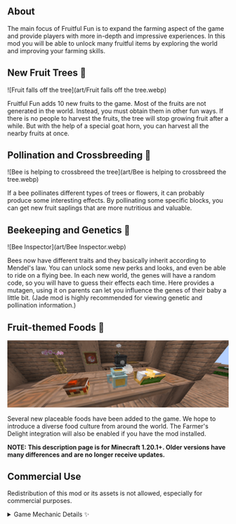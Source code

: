 ## About

The main focus of Fruitful Fun is to expand the farming aspect of the game and provide players with
more in-depth and impressive experiences. In this mod you will be able to unlock many fruitful items
by exploring the world and improving your farming skills.

## New Fruit Trees 🌳

![Fruit falls off the tree](art/Fruit falls off the tree.webp)

Fruitful Fun adds 10 new fruits to the game. Most of the fruits are not generated in the world. Instead,
you must obtain them in other fun ways. If there is no people to harvest the fruits, the tree will stop
growing fruit after a while. But with the help of a special goat horn, you can harvest all the nearby
fruits at once.

## Pollination and Crossbreeding 🐝

![Bee is helping to crossbreed the tree](art/Bee is helping to crossbreed the tree.webp)

If a bee pollinates different types of trees or flowers, it can probably produce some interesting effects.
By pollinating some specific blocks, you can get new fruit saplings that are more nutritious and valuable.

## Beekeeping and Genetics 🧬

![Bee Inspector](art/Bee Inspector.webp)

Bees now have different traits and they basically inherit according to Mendel's law. You can unlock some
new perks and looks, and even be able to ride on a flying bee. In each new world, the genes will have a random
code, so you will have to guess their effects each time. Here provides a mutagen, using it on parents can
let you influence the genes of their baby a little bit. (Jade mod is highly recommended for viewing genetic
and pollination information.)

## Fruit-themed Foods 🍰

![Foods](art/Foods.webp)

Several new placeable foods have been added to the game. We hope to introduce a diverse food culture from
around the world. The Farmer's Delight integration will also be enabled if you have the mod installed.

**NOTE: This description page is for Minecraft 1.20.1+. Older versions have many differences and are no
longer receive updates.**

## Commercial Use

Redistribution of this mod or its assets is not allowed, especially for commercial purposes.

<details>
<summary>Game Mechanic Details ✨</summary>

## Mutagen

Mutagen can dramatically increase the mutation rate of a specific gene. To use it, right-click on the
parent bee before mating. The mutagen is produced at the brewing stand, and if you get an unwanted mutagen,
you can simply craft it into an empty bottle.

## Bee Inspector

Bees have 4 genes:

- **RC**: Determines the rain capability.
- **FC**: Determines the appearance and wither tolerance.
- **FT1** and **FT2**: Determines features like speed, health, and the ability to be ridden or do advanced pollination.

Use the Bee Inspector to view a bee's genes, traits, and pollens. If you have a writable book on your off-hand,
you can record the information and trait description in the book.

## Riding Bees

To ride a bee, you need to put a saddle on it first. The bee must have the "rideable" trait, and is bred by
you. You can't put saddle on a baby bee.

While riding, you can't fly higher than 15 blocks. If your bee doesn't have the "rain-capable" trait, it will
refuse to fly in the rain.

Use shears to remove the saddle.

## Redlove Fruit

Redlove Fruit is a special fruit that can be obtained from the crossbreeding. Eating it will regenerate a small
amount of your health. More importantly, it can be used to reduce the cooldown of animal breeding.

## Dragon Ritual

![The dragon ritual](art/ritual.webp)

The Dragon Ritual is a convenient local way to produce Dragon Breath. The structure requires candles and one or more
dragon heads. The kind of supporting blocks doesn't matter. Once the structure is set up, you will only need to use a
Chorus Fruit Pie to activate it. The more Dragon Heads you use, the more Dragon Breath you will get.

</details>
